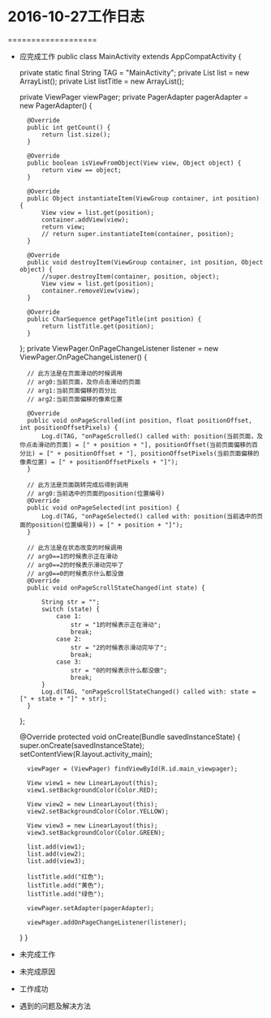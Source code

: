 # 2016-10-27工作日志
===================
* 应完成工作
public class MainActivity extends AppCompatActivity {

    private static final String TAG = "MainActivity";
    private List<View> list = new ArrayList<View>();
    private List<String> listTitle = new ArrayList<String>();

    private ViewPager viewPager;
    private PagerAdapter pagerAdapter = new PagerAdapter() {

        @Override
        public int getCount() {
            return list.size();
        }

        @Override
        public boolean isViewFromObject(View view, Object object) {
            return view == object;
        }

        @Override
        public Object instantiateItem(ViewGroup container, int position) {
            View view = list.get(position);
            container.addView(view);
            return view;
            // return super.instantiateItem(container, position);
        }

        @Override
        public void destroyItem(ViewGroup container, int position, Object object) {
            //super.destroyItem(container, position, object);
            View view = list.get(position);
            container.removeView(view);
        }

        @Override
        public CharSequence getPageTitle(int position) {
            return listTitle.get(position);
        }
    };
    private ViewPager.OnPageChangeListener listener = new ViewPager.OnPageChangeListener() {

        // 此方法是在页面滑动的时候调用
        // arg0:当前页面，及你点击滑动的页面
        // arg1:当前页面偏移的百分比
        // arg2:当前页面偏移的像素位置

        @Override
        public void onPageScrolled(int position, float positionOffset, int positionOffsetPixels) {
            Log.d(TAG, "onPageScrolled() called with: position(当前页面，及你点击滑动的页面) = [" + position + "], positionOffset(当前页面偏移的百分比) = [" + positionOffset + "], positionOffsetPixels(当前页面偏移的像素位置) = [" + positionOffsetPixels + "]");
        }

        // 此方法是页面跳转完成后得到调用
        // arg0:当前选中的页面的position(位置编号)
        @Override
        public void onPageSelected(int position) {
            Log.d(TAG, "onPageSelected() called with: position(当前选中的页面的position(位置编号)) = [" + position + "]");
        }

        // 此方法是在状态改变的时候调用
        // arg0==1的时候表示正在滑动
        // arg0==2的时候表示滑动完毕了
        // arg0==0的时候表示什么都没做
        @Override
        public void onPageScrollStateChanged(int state) {

            String str = "";
            switch (state) {
                case 1:
                    str = "1的时候表示正在滑动";
                    break;
                case 2:
                    str = "2的时候表示滑动完毕了";
                    break;
                case 3:
                    str = "0的时候表示什么都没做";
                    break;
            }
            Log.d(TAG, "onPageScrollStateChanged() called with: state = [" + state + "]" + str);
        }
    };

    @Override
    protected void onCreate(Bundle savedInstanceState) {
        super.onCreate(savedInstanceState);
        setContentView(R.layout.activity_main);

        viewPager = (ViewPager) findViewById(R.id.main_viewpager);

        View view1 = new LinearLayout(this);
        view1.setBackgroundColor(Color.RED);

        View view2 = new LinearLayout(this);
        view2.setBackgroundColor(Color.YELLOW);

        View view3 = new LinearLayout(this);
        view3.setBackgroundColor(Color.GREEN);

        list.add(view1);
        list.add(view2);
        list.add(view3);

        listTitle.add("红色");
        listTitle.add("黄色");
        listTitle.add("绿色");

        viewPager.setAdapter(pagerAdapter);

        viewPager.addOnPageChangeListener(listener);
    }
}
* 未完成工作
* 未完成原因
* 工作成功
* 遇到的问题及解决方法
